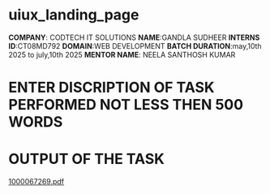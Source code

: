 # uiux_landing_page
**COMPANY**: CODTECH IT SOLUTIONS 
**NAME**:GANDLA SUDHEER
**INTERNS ID**:CT08MD792
**DOMAIN**:WEB DEVELOPMENT
**BATCH DURATION**:may,10th 2025 to july,10th 2025
**MENTOR NAME**: NEELA SANTHOSH KUMAR
# ENTER DISCRIPTION OF TASK PERFORMED NOT LESS THEN 500 WORDS 
# OUTPUT OF THE TASK
[1000067269.pdf](https://github.com/user-attachments/files/20207157/1000067269.pdf)
